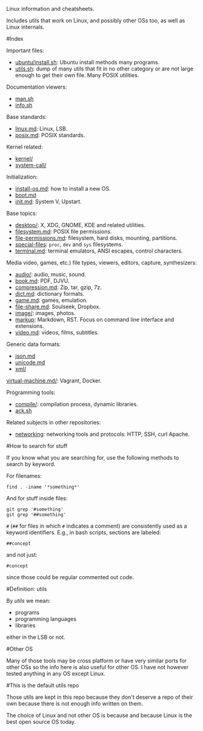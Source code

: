 Linux information and cheatsheets.

Includes utils that work on Linux, and possibly other OSs too, as well as Linux internals.

#Index

Important files:

- [ubuntu/install.sh](ubuntu/install.sh): Ubuntu install methods many programs.
- [utils.sh](utils.sh):                   dump of many utils that fit in no other category or are not large enough to get their own file. Many POSIX utilities.

Documentation viewers:

- [man.sh](man.sh)
- [info.sh](info.sh)

Base standards:

- [linux.md](linux.md): Linux, LSB.
- [posix.md](posix.md): POSIX standards.

Kernel related:

- [kernel/](kernel/)
- [system-call/](system-call/)

Initialization:

- [install-os.md](install-os.md): how to install a new OS.
- [boot.md](boot.md)
- [init.md](init.md):             System V, Upstart.

Base topics:

- [desktop/](desktop/):                       X, XDG, GNOME, KDE and related utilities.
- [filesystem.md](filesystem.md):             POSIX file permissions.
- [file-permissions.md](file-permissions.md): filesystem, hard disks, mounting, partitions.
- [special-files](special-files):             `proc`, `dev` and `sys` filesystems.
- [terminal.md](terminal.md):                 terminal emulators, ANSI escapes, control characters.

Media video, games, etc.) file types, viewers, editors, capture, synthesizers:

- [audio/](audio/):                 audio, music, sound.
- [book.md](book.md):               PDF, DJVU.
- [compression.md](compression.md): Zip, tar, gzip, 7z.
- [dict.md](dict.md):               dictionary formats.
- [game.md](game.md):               games, emulation.
- [file-share.md](files-share.md):  Soulseek, Dropbox.
- [image/](image/):                 images, photos.
- [markup](markup/):                Markdown, RST. Focus on command line interface and extensions.
- [video.md](video.md):             videos, films, subtitles.

Generic data formats:

- [json.md](json.md)
- [unicode.md](unicode.md)
- [xml/](xml/)

[virtual-machine.md/](virtual-machine): Vagrant, Docker.

Programming tools:

- [compile/](compile/): compilation process, dynamic libraries.
- [ack.sh](ack.sh)

Related subjects in other repositories:

- [networking](https://github.com/cirosantilli/net): networking tools and protocols: HTTP, SSH, curl Apache.


#How to search for stuff

If you know what you are searching for, use the following methods to search by keyword.

For filenames:

    find . -iname '*something*'

And for stuff inside files:

    git grep '#something'
    git grep '##something'

`#` (`##` for files in which `#` indicates a comment) are consistently used as a keyword identifiers. E.g., in bash scripts, sections are labeled:

    ##concept

and not just:

    #concept

since those could be regular commented out code.

#Definition: utils

By *utils* we mean:

- programs
- programming languages
- libraries

either in the LSB or not.

#Other OS

Many of those tools may be cross platform or have very similar ports for other OSs so the info here is also useful for other OS. I have not however tested anything in any OS except Linux.

#This is the default utils repo

Those utils are kept in this repo because they don't deserve a repo of their own because there is not enough info written on them.

The choice of Linux and not other OS is because and because Linux is the best open source OS today.

